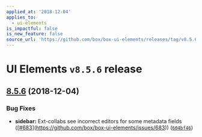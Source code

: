 ```yaml
---
applied_at: '2018-12-04'
applies_to:
  - ui-elements
is_impactful: false
is_new_feature: false
source_url: 'https://github.com/box/box-ui-elements/releases/tag/v8.5.6'
---
```


# UI Elements `v8.5.6` release

## [8.5.6]([`v8.5.5...v8.5.6`](https://github.com/box/box-ui-elements/compare/`v8.5.5...v8.5.6`)) (2018-12-04)


### Bug Fixes

* **sidebar:** Ext-collabs see incorrect editors for some metadata fields ([[#683](https://github.com/box/box-ui-elements/pull/683)](https://github.com/box/box-ui-elements/issues/683)) ([`604bf46`](https://github.com/box/box-ui-elements/commit[`604bf46`](https://github.com/box/box-ui-elements/commit/604bf46)))



